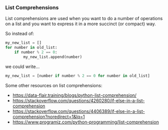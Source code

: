 ### List Comprehensions
List comprehensions are used when you want to do a number of operations on a list and you want to express it in a more succinct (or compact) way.

So instead of:

```python
my_new_list = []
for number in old_list:
    if number % 2 == 0:
        my_new_list.append(number)
```
we could write...

```python
my_new_list = [number if number % 2 == 0 for number in old_list]
```

Some other resources on list comprehensions:
- https://data-flair.training/blogs/python-list-comprehension/
- https://stackoverflow.com/questions/4260280/if-else-in-a-list-comprehension
- https://stackoverflow.com/questions/4406389/if-else-in-a-list-comprehension?noredirect=1&lq=1
- https://www.programiz.com/python-programming/list-comprehension




